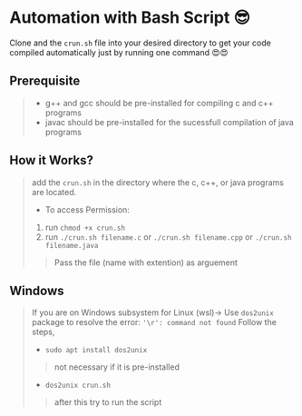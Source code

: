 # Automation with Bash Script :sunglasses:

Clone and the `crun.sh` file into your desired directory to get your code compiled automatically just by running one command :heart_eyes::heart_eyes:

## Prerequisite
> * g++ and gcc should be pre-installed for compiling c and c++ programs
> * javac should be pre-installed for the sucessfull compilation of java programs

## How it Works?
> add the `crun.sh` in the directory where the c, c++, or java programs are located.
> * To access Permission: <br/> 
>  1. run `chmod +x crun.sh` <br/> 
>  2. run `./crun.sh filename.c` or `./crun.sh filename.cpp`  or `./crun.sh filename.java` <br/>
>> Pass the file (name with extention) as arguement

## Windows
> If you are on Windows subsystem for Linux (wsl)->
> Use `dos2unix` package to resolve the error: `'\r': command not found`
> Follow the steps,
> * `sudo apt install dos2unix` 
>> not necessary if it is pre-installed
> * `dos2unix crun.sh` 
>> after this try to run the script
 
